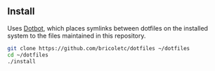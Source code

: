 ## Install

Uses [Dotbot](https://github.com/anishathalye/dotbot), which places
symlinks between dotfiles on the installed system to the files maintained in this
repository.

```sh
git clone https://github.com/bricoletc/dotfiles ~/dotfiles
cd ~/dotfiles
./install
```
